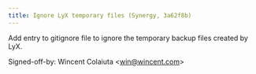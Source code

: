```yaml
---
title: Ignore LyX temporary files (Synergy, 3a62f8b)
---
```


Add entry to gitignore file to ignore the temporary backup files created by LyX.

Signed-off-by: Wincent Colaiuta &lt;win@wincent.com&gt;
